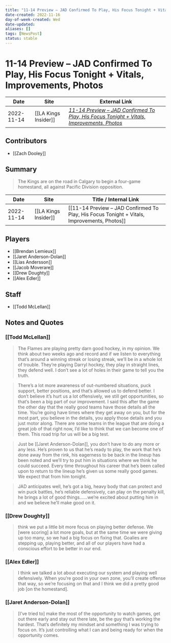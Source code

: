 ```yaml
---
title: "11-14 Preview – JAD Confirmed To Play, His Focus Tonight + Vitals, Improvements, Photos"
date-created: 2022-11-16
day-of-week-created: Wed
date-updated: 
aliases: []
tags: [NewsPost]
status: stable
---
```


# 11-14 Preview – JAD Confirmed To Play, His Focus Tonight + Vitals, Improvements, Photos

| Date       | Site                 | External Link                                                                                                                                                                                                        |
| ---------- | -------------------- | -------------------------------------------------------------------------------------------------------------------------------------------------------------------------------------------------------------------- |
| 2022-11-14 | [[LA Kings Insider]] | [*11-14 Preview – JAD Confirmed To Play, His Focus Tonight + Vitals, Improvements, Photos*](https://lakingsinsider.com/2022/11/14/11-14-preview-jad-confirmed-to-play-his-focus-tonight-vitals-improvements-photos/) |

## Contributors
- [[Zach Dooley]]

## Summary
> The Kings are on the road in Calgary to begin a four-game homestand, all against Pacific Division opposition.

| Date       | Site                 | Title / Internal Link                                                                       |
| ---------- | -------------------- | ------------------------------------------------------------------------------------------- |
| 2022-11-14 | [[LA Kings Insider]] | [[11-14 Preview – JAD Confirmed To Play, His Focus Tonight + Vitals, Improvements, Photos]] |

## Players
- [[Brendan Lemieux]]
- [[Jaret Anderson-Dolan]]
- [[Lias Andersson]]
- [[Jacob Moverare]]
- [[Drew Doughty]]
- [[Alex Edler]]

## Staff
- [[Todd McLellan]]

## Notes and Quotes
### [[Todd McLellan]]
> The Flames are playing pretty darn good hockey, in my opinion. We think about two weeks ago and record and if we listen to everything that’s around a winning streak or losing streak, we’ll be in a whole lot of trouble. They’re playing Darryl hockey, they play in straight lines, they defend well. I don’t see a lot of holes in their game to tell you the truth.

> There’s a lot more awareness of out-numbered situations, puck support, better positions, and that’s allowed us to defend better. I don’t believe it’s hurt us a lot offensively, we still get opportunities, so that’s been a big part of our improvement. I said this after the game the other day that the really good teams have those details all the time. You’re going have times where they get away on you, but for the most part, you believe in the details, you apply those details and you just motor along. There are some teams in the league that are doing a great job of that right now, I’d like to think that we can become one of them. This road trip for us will be a big test.

> Just be [[Jaret Anderson-Dolan]], you don’t have to do any more or any less. He’s proven to us that he’s ready to play, the work that he’s done away from the rink, his eagerness to be back in the lineup has been noted and we’ll try to put him in situations where we think he could succeed. Every time throughout his career that he’s been called upon to return to the lineup he’s given us some really good games. We expect that from him tonight.

> JAD anticipates well, he’s got a big, heavy body that can protect and win puck battles, he’s reliable defensively, can play on the penalty kill, he brings a lot of good things……we’re excited about putting him in and we believe he’ll make good on it.

### [[Drew Doughty]]
>  think we put a little bit more focus on playing better defense. We \[were scoring] a lot more goals, but at the same time we were giving up too many, so we had a big focus on fixing that. Goalies are stepping up, playing better, and all of our players have had a conscious effort to be better in our end.

### [[Alex Edler]]
> I think we talked a lot about executing our system and playing well defensively. When you’re good in your own zone, you’ll create offense that way, so we’re focusing on that and I think we did a pretty good job \[on the homestand].

### [[Jaret Anderson-Dolan]]
> \[I’ve tried to] make the most of the opportunity to watch games, get out there early and stay out there late, be the guy that’s working the hardest. That’s definitely my mindset and something I was trying to focus on. It’s just controlling what I can and being ready for when the opportunity comes.

